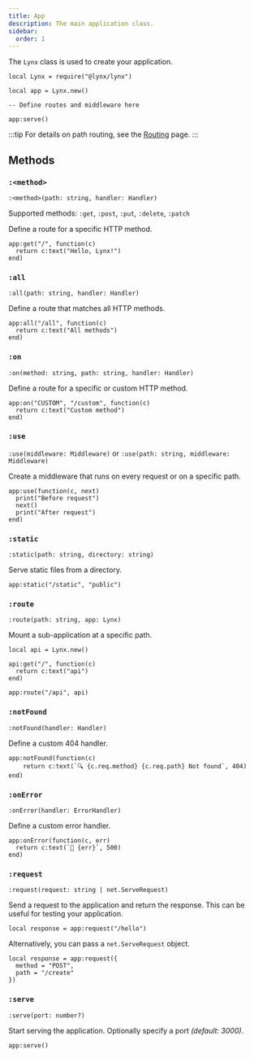```yaml
---
title: App
description: The main application class.
sidebar:
  order: 1
---
```


The `Lynx` class is used to create your application.

```luau
local Lynx = require("@lynx/lynx")

local app = Lynx.new()

-- Define routes and middleware here

app:serve()
```

:::tip
For details on path routing, see the [Routing](/reference/routing) page.
:::

## Methods

### `:<method>`

`:<method>(path: string, handler: Handler)`

Supported methods: `:get`, `:post`, `:put`, `:delete`, `:patch`

Define a route for a specific HTTP method.

```luau
app:get("/", function(c)
  return c:text("Hello, Lynx!")
end)
```

### `:all`

`:all(path: string, handler: Handler)`

Define a route that matches all HTTP methods.

```luau
app:all("/all", function(c)
  return c:text("All methods")
end)
```

### `:on`

`:on(method: string, path: string, handler: Handler)`

Define a route for a specific or custom HTTP method.

```luau
app:on("CUSTOM", "/custom", function(c)
  return c:text("Custom method")
end)
```

### `:use`

`:use(middleware: Middleware)` or `:use(path: string, middleware: Middleware)`

Create a middleware that runs on every request or on a specific path.

```luau
app:use(function(c, next)
  print("Before request")
  next()
  print("After request")
end)
```

### `:static`

`:static(path: string, directory: string)`

Serve static files from a directory.

```luau
app:static("/static", "public")
```

### `:route`

`:route(path: string, app: Lynx)`

Mount a sub-application at a specific path.

```luau
local api = Lynx.new()

api:get("/", function(c)
  return c:text("api")
end)

app:route("/api", api)
```

### `:notFound`

`:notFound(handler: Handler)`

Define a custom 404 handler.

```luau
app:notFound(function(c)
	return c:text(`🔍 {c.req.method} {c.req.path} Not found`, 404)
end)
```

### `:onError`

`:onError(handler: ErrorHandler)`

Define a custom error handler.

```luau
app:onError(function(c, err)
  return c:text(`🚨 {err}`, 500)
end)
```

### `:request`

`:request(request: string | net.ServeRequest)`

Send a request to the application and return the response. This can be useful for testing your application.

```luau
local response = app:request("/hello")
```

Alternatively, you can pass a `net.ServeRequest` object.

```luau
local response = app:request({
  method = "POST",
  path = "/create"
})
```

### `:serve`

`:serve(port: number?)`

Start serving the application. Optionally specify a port *(default: 3000)*.

```luau
app:serve()
```
